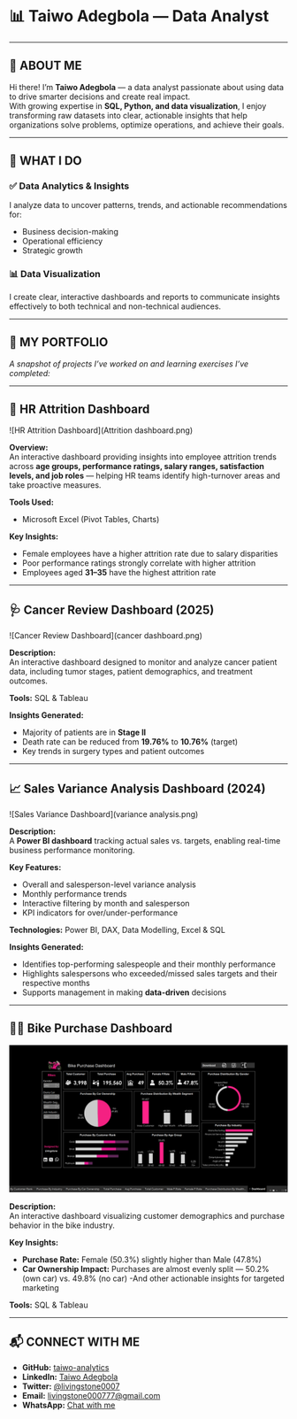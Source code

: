 # 📊 Taiwo Adegbola — Data Analyst

---

## 👋 ABOUT ME  
Hi there! I’m **Taiwo Adegbola** — a data analyst passionate about using data to drive smarter decisions and create real impact.  
With growing expertise in **SQL, Python, and data visualization**, I enjoy transforming raw datasets into clear, actionable insights that help organizations solve problems, optimize operations, and achieve their goals.

---

## 💼 WHAT I DO

### ✅ Data Analytics & Insights
I analyze data to uncover patterns, trends, and actionable recommendations for:
- Business decision-making
- Operational efficiency
- Strategic growth

### 📊 Data Visualization
I create clear, interactive dashboards and reports to communicate insights effectively to both technical and non-technical audiences.

---

## 📂 MY PORTFOLIO  
*A snapshot of projects I’ve worked on and learning exercises I’ve completed:*

---

## 🏢 HR Attrition Dashboard

![HR Attrition Dashboard](Attrition dashboard.png)

**Overview:**  
An interactive dashboard providing insights into employee attrition trends across **age groups, performance ratings, salary ranges, satisfaction levels, and job roles** — helping HR teams identify high-turnover areas and take proactive measures.


**Tools Used:**  
- Microsoft Excel (Pivot Tables, Charts)  

**Key Insights:**
- Female employees have a higher attrition rate due to salary disparities  
- Poor performance ratings strongly correlate with higher attrition  
- Employees aged **31–35** have the highest attrition rate

---

## 🩺 Cancer Review Dashboard (2025)

![Cancer Review Dashboard](cancer dashboard.png)

**Description:**  
An interactive dashboard designed to monitor and analyze cancer patient data, including tumor stages, patient demographics, and treatment outcomes.

**Tools:** SQL & Tableau  

**Insights Generated:**
- Majority of patients are in **Stage II**
- Death rate can be reduced from **19.76%** to **10.76%** (target)
- Key trends in surgery types and patient outcomes

---

## 📈 Sales Variance Analysis Dashboard (2024)

![Sales Variance Dashboard](variance analysis.png)

**Description:**  
A **Power BI dashboard** tracking actual sales vs. targets, enabling real-time business performance monitoring.

**Key Features:**
- Overall and salesperson-level variance analysis  
- Monthly performance trends  
- Interactive filtering by month and salesperson  
- KPI indicators for over/under-performance  

**Technologies:** Power BI, DAX, Data Modelling, Excel & SQL  

**Insights Generated:**
- Identifies top-performing salespeople and their monthly performance
- Highlights salespersons who exceeded/missed sales targets and their respective months
- Supports management in making **data-driven** decisions

---

## 🚴‍♂️ Bike Purchase Dashboard

![Bike Purchase Dashboard](Bike_purchase.png)

**Description:**  
An interactive dashboard visualizing customer demographics and purchase behavior in the bike industry.

**Key Insights:**
- **Purchase Rate:** Female (50.3%) slightly higher than Male (47.8%)
- **Car Ownership Impact:** Purchases are almost evenly split — 50.2% (own car) vs. 49.8% (no car)
-And other actionable insights for targeted marketing 

**Tools:** SQL & Tableau  

---

## 📬 CONNECT WITH ME
- **GitHub:** [taiwo-analytics](https://github.com/taiwo-analytics)  
- **LinkedIn:** [Taiwo Adegbola](https://www.linkedin.com/in/taiwo-adegbola-b838b5a7)  
- **Twitter:** [@livingstone0007](https://x.com/livingstone0007)  
- **Email:** livingstone000777@gmail.com  
- **WhatsApp:** [Chat with me](https://wa.me/2348100812877)
